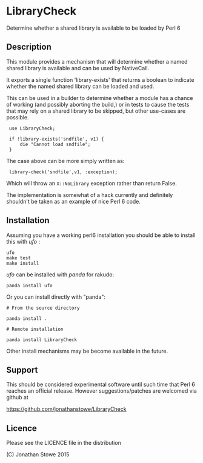 # LibraryCheck

Determine whether a shared library is available to be loaded by Perl 6

## Description

This module provides a mechanism that will determine whether a named
shared library is available and can be used by NativeCall.

It exports a single function 'library-exists' that returns a boolean to
indicate whether the named shared library can be loaded and used.

This can be used in a builder to determine whether a module has a chance
of working (and possibly aborting the build,) or in tests to cause the
tests that may rely on a shared library to be skipped, but other use-cases
are possible.

     use LibraryCheck;

     if !library-exists('sndfile', v1) {
         die "Cannot load sndfile";
     }

The case above can be more simply written as:

     library-check('sndfile',v1, :exception);

Which will throw an ```X::NoLibrary``` exception rather than return False.

The implementation is somewhat of a hack currently and definitely shouldn't
be taken as an example of nice Perl 6 code.

## Installation

Assuming you have a working perl6 installation you should be able to
install this with *ufo* :

    ufo
    make test
    make install

*ufo* can be installed with *panda* for rakudo:

    panda install ufo

Or you can install directly with "panda":

    # From the source directory
   
    panda install .

    # Remote installation

    panda install LibraryCheck

Other install mechanisms may be become available in the future.

## Support

This should be considered experimental software until such time that
Perl 6 reaches an official release.  However suggestions/patches are
welcomed via github at

   https://github.com/jonathanstowe/LibraryCheck

## Licence

Please see the LICENCE file in the distribution

(C) Jonathan Stowe 2015
